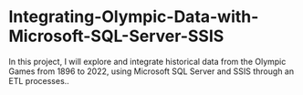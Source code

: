 # Integrating-Olympic-Data-with-Microsoft-SQL-Server-SSIS
In this project, I will explore and integrate historical data from the Olympic Games from 1896 to 2022, using Microsoft SQL Server and SSIS through an ETL processes..
